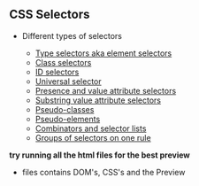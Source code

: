 ## CSS Selectors

- Different types of selectors

  - [Type selectors aka element selectors](https://developer.mozilla.org/en-US/docs/Learn/CSS/Introduction_to_CSS/Simple_selectors#Type_selectors_aka_element_selectors)
  - [Class selectors](https://developer.mozilla.org/en-US/docs/Learn/CSS/Introduction_to_CSS/Simple_selectors#Class_selectors)
  - [ID selectors](https://developer.mozilla.org/en-US/docs/Learn/CSS/Introduction_to_CSS/Simple_selectors#ID_selectors)
  - [Universal selector](https://developer.mozilla.org/en-US/docs/Learn/CSS/Introduction_to_CSS/Simple_selectors#Universal_selector)
  - [Presence and value attribute selectors](https://developer.mozilla.org/en-US/docs/Learn/CSS/Introduction_to_CSS/Attribute_selectors#Presence_and_value_attribute_selectors)
  - [Substring value attribute selectors](https://developer.mozilla.org/en-US/docs/Learn/CSS/Introduction_to_CSS/Attribute_selectors#Substring_value_attribute_selectors)
  - [Pseudo-classes](https://developer.mozilla.org/en-US/docs/Learn/CSS/Introduction_to_CSS/Pseudo-classes_and_pseudo-elements#Pseudo-classes)
  - [Pseudo-elements](https://developer.mozilla.org/en-US/docs/Learn/CSS/Introduction_to_CSS/Pseudo-classes_and_pseudo-elements#Pseudo-elements)
  - [Combinators and selector lists](https://developer.mozilla.org/en-US/docs/Learn/CSS/Introduction_to_CSS/Combinators_and_multiple_selectors)
  - [Groups of selectors on one rule](https://developer.mozilla.org/en-US/docs/Learn/CSS/Introduction_to_CSS/Combinators_and_multiple_selectors#Groups_of_selectors_on_one_rule)

**try running all the html files for the best preview**

- files contains DOM's, CSS's and the Preview
